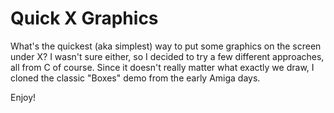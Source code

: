 # Quick X Graphics

What's the quickest (aka simplest) way to put some graphics on the screen
under X?
I wasn't sure either, so I decided to try a few different approaches, all
from C of course.
Since it doesn't really matter what exactly we draw, I cloned the classic
"Boxes" demo from the early Amiga days.

Enjoy!
